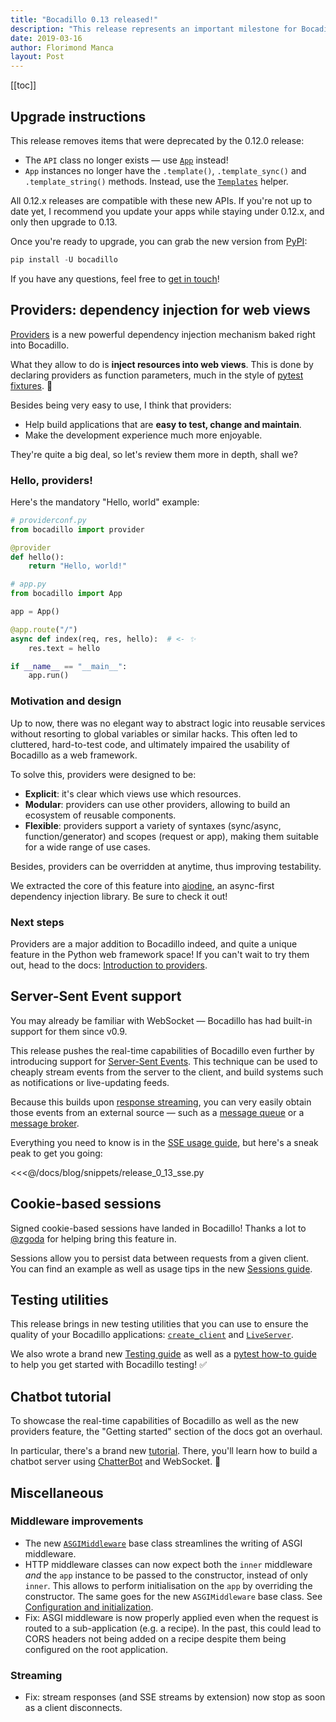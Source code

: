 ```yaml
---
title: "Bocadillo 0.13 released!"
description: "This release represents an important milestone for Bocadillo: it brings a pack of new exciting features, including providers, SSE support and cookie-based sessions. Here's a summary of what's new."
date: 2019-03-16
author: Florimond Manca
layout: Post
---
```


[[toc]]

## Upgrade instructions

This release removes items that were deprecated by the 0.12.0 release:

- The `API` class no longer exists — use [`App`](/api/applications.md#app) instead!
- `App` instances no longer have the `.template()`, `.template_sync()` and `.template_string()` methods. Instead, use the [`Templates`](/api/templates.md#templates) helper.

All 0.12.x releases are compatible with these new APIs. If you're not up to date yet, I recommend you update your apps while staying under 0.12.x, and only then upgrade to 0.13.

Once you're ready to upgrade, you can grab the new version from [PyPI](https://pypi.org/project/bocadillo/0.13.0):

```python
pip install -U bocadillo
```

If you have any questions, feel free to [get in touch](/faq.md#getting-in-touch)!

## Providers: dependency injection for web views

[Providers] is a new powerful dependency injection mechanism baked right into Bocadillo.

[providers]: /guides/injection/

What they allow to do is **inject resources into web views**. This is done by declaring providers as function parameters, much in the style of [pytest fixtures](https://docs.pytest.org/en/latest/fixture.html). 🙌

Besides being very easy to use, I think that providers:

- Help build applications that are **easy to test, change and maintain**.
- Make the development experience much more enjoyable.

They're quite a big deal, so let's review them more in depth, shall we?

### Hello, providers!

Here's the mandatory "Hello, world" example:

```python
# providerconf.py
from bocadillo import provider

@provider
def hello():
    return "Hello, world!"
```

```python
# app.py
from bocadillo import App

app = App()

@app.route("/")
async def index(req, res, hello):  # <- ✨
    res.text = hello

if __name__ == "__main__":
    app.run()
```

### Motivation and design

Up to now, there was no elegant way to abstract logic into reusable services without resorting to global variables or similar hacks. This often led to cluttered, hard-to-test code, and ultimately impaired the usability of Bocadillo as a web framework.

To solve this, providers were designed to be:

- **Explicit**: it's clear which views use which resources.
- **Modular**: providers can use other providers, allowing to build an ecosystem of reusable components.
- **Flexible**: providers support a variety of syntaxes (sync/async, function/generator) and scopes (request or app), making them suitable for a wide range of use cases.

Besides, providers can be overridden at anytime, thus improving testability.

We extracted the core of this feature into [aiodine](https://github.com/bocadilloproject/aiodine), an async-first dependency injection library. Be sure to check it out!

### Next steps

Providers are a major addition to Bocadillo indeed, and quite a unique feature in the Python web framework space! If you can't wait to try them out, head to the docs: [Introduction to providers][providers].

## Server-Sent Event support

You may already be familiar with WebSocket — Bocadillo has had built-in support for them since v0.9.

This release pushes the real-time capabilities of Bocadillo even further by introducing support for [Server-Sent Events](https://developer.mozilla.org/en-US/docs/Web/API/Server-sent_events/Using_server-sent_events). This technique can be used to cheaply stream events from the server to the client, and build systems such as notifications or live-updating feeds.

Because this builds upon [response streaming](/guides/http/responses.md#streaming), you can very easily obtain those events from an external source — such as a [message queue](https://github.com/Polyconseil/aioamqp) or a [message broker](https://github.com/aio-libs/aiokafka).

Everything you need to know is in the [SSE usage guide](/guides/http/sse.md), but here's a sneak peak to get you going:

<<<@/docs/blog/snippets/release_0_13_sse.py

## Cookie-based sessions

Signed cookie-based sessions have landed in Bocadillo! Thanks a lot to [@zgoda](https://github.com/bocadilloproject/bocadillo/pull/211) for helping bring this feature in.

Sessions allow you to persist data between requests from a given client. You can find an example as well as usage tips in the new [Sessions guide](/guides/http/sessions.md).

## Testing utilities

This release brings in new testing utilities that you can use to ensure the quality of your Bocadillo applications: [`create_client`](/api/testing.md#create-client) and [`LiveServer`](/api/testing.md#liveserver).

We also wrote a brand new [Testing guide](/guides/architecture/testing.md) as well as a [pytest how-to guide](/how-to/test-pytest.md) to help you get started with Bocadillo testing! ✅

## Chatbot tutorial

To showcase the real-time capabilities of Bocadillo as well as the new providers feature, the "Getting started" section of the docs got an overhaul.

In particular, there's a brand new [tutorial](/getting-started/tutorial.md). There, you'll learn how to build a chatbot server using [ChatterBot](https://chatterbot.readthedocs.io/en/stable/) and WebSocket. 🤖

## Miscellaneous

### Middleware improvements

- The new [`ASGIMiddleware`](/how-to/middleware.md#using-the-asgimiddleware-base-class) base class streamlines the writing of ASGI middleware.
- HTTP middleware classes can now expect both the `inner` middleware _and_ the `app` instance to be passed to the constructor, instead of only `inner`. This allows to perform initialisation on the `app` by overriding the constructor. The same goes for the new `ASGIMiddleware` base class. See [Configuration and initialization](/how-to/middleware.md#configuration-and-initialization).
- Fix: ASGI middleware is now properly applied even when the request is routed to a sub-application (e.g. a recipe). In the past, this could lead to CORS headers not being added on a recipe despite them being configured on the root application.

### Streaming

- Fix: stream responses (and SSE streams by extension) now stop as soon as a client disconnects.
